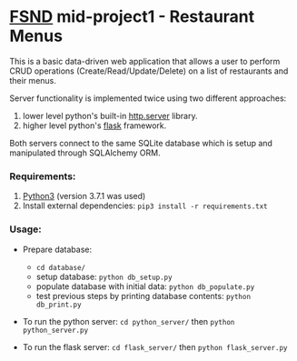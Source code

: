 # [FSND](https://www.udacity.com/course/full-stack-web-developer-nanodegree--nd004) mid-project1 - Restaurant Menus

This is a basic data-driven web application that allows a user to perform CRUD operations (Create/Read/Update/Delete) on a list of restaurants and their menus.

Server functionality is implemented twice using two different approaches:
1. lower level python's built-in [http.server](https://docs.python.org/3.7/library/http.server.html) library.
2. higher level python's [flask](http://flask.pocoo.org/) framework.

Both servers connect to the same SQLite database which is setup and manipulated through SQLAlchemy ORM.

### Requirements:
1. [Python3](https://www.python.org/downloads/) (version 3.7.1 was used)
2. Install external dependencies: `pip3 install -r requirements.txt`

### Usage:
- Prepare database:
    - `cd database/`
    - setup database: `python db_setup.py`
    - populate database with initial data: `python db_populate.py`
    - test previous steps by printing database contents:  `python db_print.py`


- To run the python server: `cd python_server/` then `python python_server.py`
- To run the flask server: `cd flask_server/` then `python flask_server.py`
